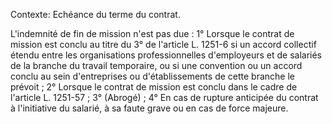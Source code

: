 Contexte: Echéance du terme du contrat.

L'indemnité de fin de mission n'est pas due : 1° Lorsque le contrat de mission est conclu au titre du 3° de l'article L. 1251-6 si un accord collectif étendu entre les organisations professionnelles d'employeurs et de salariés de la branche du travail temporaire, ou si une convention ou un accord conclu au sein d'entreprises ou d'établissements de cette branche le prévoit ; 2° Lorsque le contrat de mission est conclu dans le cadre de l'article L. 1251-57 ; 3° (Abrogé) ; 4° En cas de rupture anticipée du contrat à l'initiative du salarié, à sa faute grave ou en cas de force majeure.